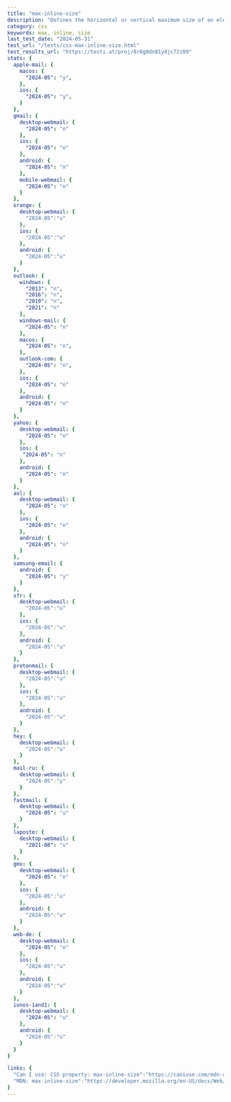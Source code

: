 ```yaml
---
title: "max-inline-size"
description: "Defines the horizontal or vertical maximum size of an element's block, depending on its writing mode"
category: css
keywords: max, inline, size
last_test_date: "2024-05-31"
test_url: "/tests/css-max-inline-size.html"
test_results_url: "https://testi.at/proj/8r8g0dn81y8jc72z09"
stats: {
  apple-mail: {
    macos: {
      "2024-05": "y",
    },
    ios: {
      "2024-05": "y",
    }
  },
  gmail: {
    desktop-webmail: {
      "2024-05": "n"
    },
    ios: {
      "2024-05": "n"
    },
    android: {
      "2024-05": "n"
    },
    mobile-webmail: {
      "2024-05": "n"
    }
  },
  orange: {
    desktop-webmail: {
      "2024-05":"u"
    },
    ios: {
      "2024-05":"u"
    },
    android: {
      "2024-05":"u"
    }
  },
  outlook: {
    windows: {
      "2013": "n",
      "2016": "n",
      "2019": "n",
      "2021": "n"
    },
    windows-mail: {
      "2024-05": "n"
    },
    macos: {
      "2024-05": "n",
    },
    outlook-com: {
      "2024-05": "n",
    },
    ios: {
      "2024-05": "n"
    },
    android: {
      "2024-05": "n"
    }
  },
  yahoo: {
    desktop-webmail: {
      "2024-05": "n"
    },
    ios: {
     "2024-05": "n"
    },
    android: {
      "2024-05": "n"
    }
  },
  aol: {
    desktop-webmail: {
      "2024-05": "n"
    },
    ios: {
      "2024-05": "n"
    },
    android: {
      "2024-05": "n"
    }
  },
  samsung-email: {
    android: {
      "2024-05": "y"
    }
  },
  sfr: {
    desktop-webmail: {
      "2024-05":"u"
    },
    ios: {
      "2024-05":"u"
    },
    android: {
      "2024-05":"u"
    }
  }, 
  protonmail: {
    desktop-webmail: {
      "2024-05":"u"
    },
    ios: {
      "2024-05":"u"
    },
    android: {
      "2024-05":"u"
    }
  },
  hey: {
    desktop-webmail: {
      "2024-05":"u"
    }
  },
  mail-ru: {
    desktop-webmail: {
      "2024-05":"y"
    }
  },
  fastmail: {
    desktop-webmail: {
      "2024-05": "u"
    }
  },
  laposte: {
    desktop-webmail: {
      "2021-08": "u"
    }
  },
  gmx: {
    desktop-webmail: {
      "2024-05": "n"
    },
    ios: {
      "2024-05":"u"
    },
    android: {
      "2024-05":"u"
    }
  },
  web-de: {
    desktop-webmail: {
      "2024-05": "n"
    },
    ios: {
      "2024-05":"u"
    },
    android: {
      "2024-05":"u"
    }
  },
  ionos-1and1: {
    desktop-webmail: {
      "2024-05": "u"
    },
    android: {
      "2024-05":"u"
    }
  }
}

links: {
  "Can I use: CSS property: max-inline-size":"https://caniuse.com/mdn-css_properties_max-inline-size",
  "MDN: max-inline-size":"https://developer.mozilla.org/en-US/docs/Web/CSS/max-inline-size"
}
---
```


